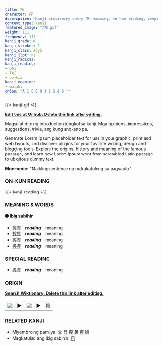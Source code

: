 ```yaml
---
title: 搾
character: 搾
description: "Kanji dictionary entry 搾: meaning, on-kun reading, compounds, origin, related kanji"
content_type: kanji
featured_image: "/搾.gif"
weight: 111
frequency: 111
kanji_grade: 0
kanji_strokes: 1
kanji_class: Jōyō
kanji_jlpt: N1
kanji_radical: 
kanji_reading: 
- DAI
- TAI
- oo-kii
kanji_meaning:
- malaki
chōon: "Ā Ī Ū Ē Ō ā ī ū ē ō ’"
---
```

[//]: # (Don't edit the line below. Kanji animated GIF code is automatically generated.)
{{< kanji-gif >}}

[//]: # (Edit below this line.)

**[Edit this at Github. Delete this link after editing.](https://github.com/tim0g/tim/tree/main/content/kanji/搾/index.md)**

Magsulat dito ng introduction tungkol sa kanji. Mga opinions, impressions, suggestions, trivia, ang kung ano-ano pa.

Generate Lorem Ipsum placeholder text for use in your graphic, print and web layouts, and discover plugins for your favorite writing, design and blogging tools. Explore the origins, history and meaning of the famous passage, and learn how Lorem Ipsum went from scrambled Latin passage to ubiqitous dummy text.
 
**Mnemonic:** "Maikling sentence na makakatulong sa pagsaulo."

### ON-KUN READING

[//]: # (Don't edit the line below. ON-KUN READING code is automatically generated.)
{{< kanji-reading >}}

### MEANING & WORDS

#### ➊ **Ibig sabihin**
  - [搾](../搾)[搾](../搾)　***reading***　meaning
  - [搾](../搾)[搾](../搾)　***reading***　meaning
  - [搾](../搾)[搾](../搾)　***reading***　meaning
  - [搾](../搾)[搾](../搾)　***reading***　meaning

### SPECIAL READING
  - [搾](../搾)[搾](../搾)　***reading***　meaning

### ORIGIN

**[Search Wiktionary. Delete this link after editing.](https://wiktionary.org/wiki/搾)**
<table class="kanji-table"><tr><td>
<img src="60px-搾-bronze.svg.png">
</td><td>▶</td><td>
<img src="60px-搾-oracle.svg.png">
</td><td>▶</td>
<td class="kanji-origin">搾</td>
</tr></table>

### RELATED KANJI
- Miyembro ng pamilya: [父](../父) [母](../母) [搾](../搾) [弟](../弟) [搾](../搾) [娘](../娘)
- Magkatulad ang ibig sabihin: [日](../日)
